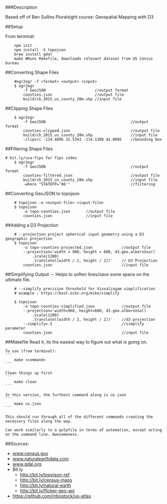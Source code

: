 ###Description

Based off of Ben Sullins Pluralsight course: Geospatial Mapping with D3

##Setup

From terminal:
```
	npm init
	npm install -S topojson
	brew install gdal
	make #Runs Makefile, downloads relevant dataset from US Census bureau
```


##Converting Shape Files
```
	#ogr2ogr -f <format> <output> <input> 
	$ ogr2ogr
		-f GeoJSON 						//output format
		counties.json 					//output file
		build/cb_2015_us_county_20m.shp //input file
```


##Clipping Shape Files
```
	$ ogr2ogr
		-f GeoJSON 										//output format
		counties-clipped.json 							//output file
		build/cb_2015_us_county_20m.shp 				//input file
		-clipsrc -124.4096 32.5343 -114.1308 42.0095 	//bounding box
```


##Filtering Shape Files
```
# bit.ly/usa-fips for fips codes
	$ ogr2ogr
		-f GeoJSON 										//output format
		counties-filtered.json 							//output file
		build/cb_2015_us_county_20m.shp 				//input file
		-where "STATEFP='06'"							//filtering
```


##Converting GeoJSON to topojson
```	
	# topojson -o <output-file> <input-file>
	$ topojson
		-o topo-counties.json 		//output file
		counties.json 				//input file
```


##Adding a D3 Projection
```
	# --projection project spherical input geometry using a D3 geographic projection
	$ topojson
		-o topo-counties-projected.json 			//output file
		--projection='width = 960, height = 600, d3.geo.albersUsa()
			.scale(1280)
			.translate([width / 2, height / 2])'	// D3 Projection
		counties.json 								//input file
```


##Simplifying Output -- Helps to soften lines/save some space on the ultimate file.
```
	# --simplify precision threshold for Visvalingam simplification
	# example : https://bost.ocks.org/mike/simplify

	$ topojson
		-o topo-counties-simplified.json 			//output file
		--projection='width=960, height=600, d3.geo.albersUsa()
			.scale(1280)
			.translate([width / 2, height / 2])' 	//d3 projection
		--simplify=.5 								//simplify parameter
		counties.json 								//input file
```

##Makefile
	Read it, its the easiest way to figure out what is going on.

	To use (from terminal): 
	```
		make <command>
	```
	
	Clean things up first
	```
		make clean
	```

	In this version, the furthest command along is us.json
	```
		make us.json
	```

	This should run through all of the different commands creating the necessary files along the way. 

	Can work similarly to a gulpfile in terms of automation, except acting on the command line. Awesomeness.


##Sources:

* www.census.gov
* www.naturalearthdata.com
* www.gdal.org
* Bit.ly
	* http://bit.ly/topojson-ref
	* http://bit.ly/census-maps
	* http://bit.ly/natural-earth
	* http://bit.ly/flicker-geo-api
* https://github.com/mbostock/us-atlas
